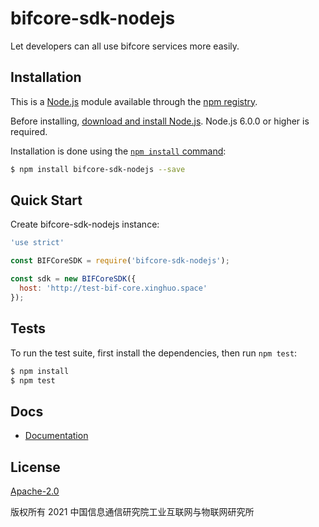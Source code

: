 bifcore-sdk-nodejs
=======

Let developers can all use bifcore services more easily.


## Installation

This is a [Node.js](https://nodejs.org/en/) module available through the
[npm registry](https://www.npmjs.com/).

Before installing, [download and install Node.js](https://nodejs.org/en/download/).
Node.js 6.0.0 or higher is required.

Installation is done using the
[`npm install` command](https://docs.npmjs.com/getting-started/installing-npm-packages-locally):

```bash
$ npm install bifcore-sdk-nodejs --save
```


## Quick Start

  Create bifcore-sdk-nodejs instance:

```js
'use strict' 

const BIFCoreSDK = require('bifcore-sdk-nodejs');

const sdk = new BIFCoreSDK({
  host: 'http://test-bif-core.xinghuo.space'
});

```


## Tests

  To run the test suite, first install the dependencies, then run `npm test`:

```bash
$ npm install
$ npm test
```

## Docs

  * [Documentation](doc/BIFCore-SDK-Nodejs.md)

## License

[Apache-2.0](http://www.apache.org/licenses/LICENSE-2.0)

版权所有 2021 中国信息通信研究院工业互联网与物联网研究所